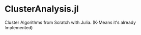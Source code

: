 # ClusterAnalysis.jl
Cluster Algorithms from Scratch with Julia. (K-Means it's already Implemented)
